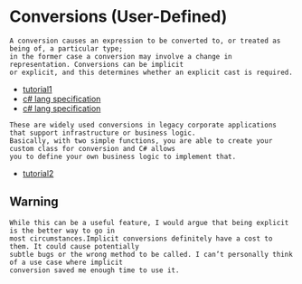 ﻿# Conversions (User-Defined)
```
A conversion causes an expression to be converted to, or treated as being of, a particular type; 
in the former case a conversion may involve a change in representation. Conversions can be implicit 
or explicit, and this determines whether an explicit cast is required.
```

* [tutorial1](https://www.pluralsight.com/guides/converting-your-own-way-csharp)
* [c# lang specification](https://docs.microsoft.com/en-us/dotnet/csharp/language-reference/language-specification/conversions#processing-of-user-defined-explicit-conversions)
* [c# lang specification](https://docs.microsoft.com/en-us/dotnet/csharp/language-reference/language-specification/classes#14104-conversion-operators)

```
These are widely used conversions in legacy corporate applications that support infrastructure or business logic. 
Basically, with two simple functions, you are able to create your custom class for conversion and C# allows 
you to define your own business logic to implement that.
```

* [tutorial2](https://thesharperdev.com/explaining-implicit-conversion-operators-in-c/)

## Warning
```
While this can be a useful feature, I would argue that being explicit is the better way to go in 
most circumstances.Implicit conversions definitely have a cost to them. It could cause potentially 
subtle bugs or the wrong method to be called. I can’t personally think of a use case where implicit 
conversion saved me enough time to use it.
```